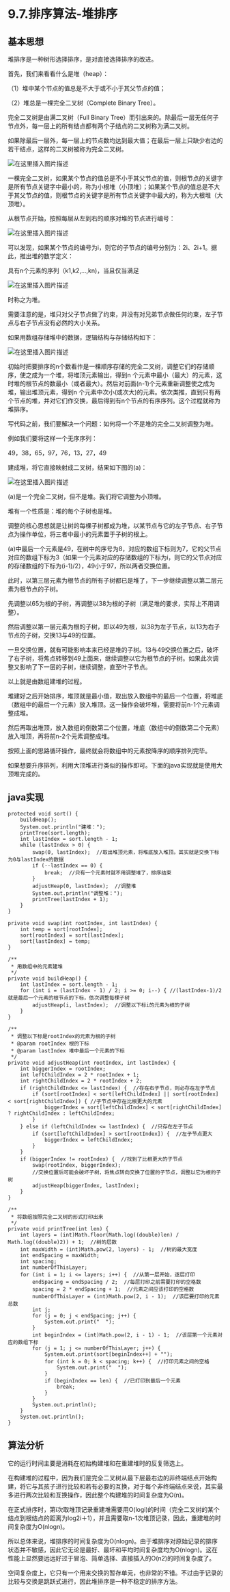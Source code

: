 # 9.7.排序算法-堆排序

## 基本思想

堆排序是一种树形选择排序，是对直接选择排序的改进。

首先，我们来看看什么是堆（heap）：

（1）堆中某个节点的值总是不大于或不小于其父节点的值；

（2）堆总是一棵完全二叉树（Complete Binary Tree）。

完全二叉树是由满二叉树（Full Binary Tree）而引出来的。除最后一层无任何子节点外，每一层上的所有结点都有两个子结点的二叉树称为满二叉树。

如果除最后一层外，每一层上的节点数均达到最大值；在最后一层上只缺少右边的若干结点，这样的二叉树被称为完全二叉树。

![在这里插入图片描述](./截图/9.7-1.png)

一棵完全二叉树，如果某个节点的值总是不小于其父节点的值，则根节点的关键字是所有节点关键字中最小的，称为小根堆（小顶堆）；如果某个节点的值总是不大于其父节点的值，则根节点的关键字是所有节点关键字中最大的，称为大根堆（大顶堆）。

从根节点开始，按照每层从左到右的顺序对堆的节点进行编号：

![在这里插入图片描述](./截图/9.7-2.png)

可以发现，如果某个节点的编号为i，则它的子节点的编号分别为：2i、2i+1。据此，推出堆的数学定义：

具有n个元素的序列（k1,k2,...,kn)，当且仅当满足

![在这里插入图片描述](./截图/9.7-3.png)

时称之为堆。

需要注意的是，堆只对父子节点做了约束，并没有对兄弟节点做任何约束，左子节点与右子节点没有必然的大小关系。

如果用数组存储堆中的数据，逻辑结构与存储结构如下：

![在这里插入图片描述](./截图/9.7-4.png)

初始时把要排序的n个数看作是一棵顺序存储的完全二叉树，调整它们的存储顺序，使之成为一个堆，将堆顶元素输出，得到n 个元素中最小（最大）的元素，这时堆的根节点的数最小（或者最大）。然后对前面(n-1)个元素重新调整使之成为堆，输出堆顶元素，得到n 个元素中次小(或次大)的元素。依次类推，直到只有两个节点的堆，并对它们作交换，最后得到有n个节点的有序序列。这个过程就称为堆排序。

写代码之前，我们要解决一个问题：如何将一个不是堆的完全二叉树调整为堆。

例如我们要将这样一个无序序列：

49，38，65，97，76，13，27，49

建成堆，将它直接映射成二叉树，结果如下图的(a)：

![在这里插入图片描述](./截图/9.7-5.png)

(a)是一个完全二叉树，但不是堆。我们将它调整为小顶堆。

堆有一个性质是：堆的每个子树也是堆。

调整的核心思想就是让树的每棵子树都成为堆，以某节点与它的左子节点、右子节点为操作单位，将三者中最小的元素置于子树的根上。

(a)中最后一个元素是49，在树中的序号为8，对应的数组下标则为7，它的父节点对应的数组下标为3（如果一个元素对应的存储数组的下标为i，则它的父节点对应的存储数组的下标为(i-1)/2），49小于97，所以两者交换位置。

此时，以第三层元素为根节点的所有子树都已是堆了，下一步继续调整以第二层元素为根节点的子树。

先调整以65为根的子树，再调整以38为根的子树（满足堆的要求，实际上不用调整）。

然后调整以第一层元素为根的子树，即以49为根，以38为左子节点，以13为右子节点的子树，交换13与49的位置。

一旦交换位置，就有可能影响本来已经是堆的子树。13与49交换位置之后，破坏了右子树，将焦点转移到49上面来，继续调整以它为根节点的子树。如果此次调整又影响了下一层的子树，继续调整，直至叶子节点。

以上就是由数组建堆的过程。

堆建好之后开始排序，堆顶就是最小值，取出放入数组中的最后一个位置，将堆底（数组中的最后一个元素）放入堆顶。这一操作会破坏堆，需要将前n-1个元素调整成堆。

然后再取出堆顶，放入数组的倒数第二个位置，堆底（数组中的倒数第二个元素）放入堆顶，再将前n-2个元素调整成堆。

按照上面的思路循环操作，最终就会将数组中的元素按降序的顺序排列完毕。

如果想要升序排列，利用大顶堆进行类似的操作即可。下面的java实现就是使用大顶堆完成的。

## java实现

```
protected void sort() {
    buildHeap();
    System.out.println("建堆：");
    printTree(sort.length);
    int lastIndex = sort.length - 1;
    while (lastIndex > 0) {
        swap(0, lastIndex);  //取出堆顶元素，将堆底放入堆顶。其实就是交换下标为0与lastIndex的数据
        if (--lastIndex == 0) {
            break;  //只有一个元素时就不用调整堆了，排序结束
        }
        adjustHeap(0, lastIndex);  //调整堆
        System.out.println("调整堆：");
        printTree(lastIndex + 1);
    }
}

private void swap(int rootIndex, int lastIndex) {
    int temp = sort[rootIndex];
    sort[rootIndex] = sort[lastIndex];
    sort[lastIndex] = temp;
}

/**
 * 用数组中的元素建堆
 */
private void buildHeap() {
    int lastIndex = sort.length - 1;
    for (int i = (lastIndex - 1) / 2; i >= 0; i--) { //(lastIndex-1)/2就是最后一个元素的根节点的下标，依次调整每棵子树
        adjustHeap(i, lastIndex);  //调整以下标i的元素为根的子树
    }
}

/**
 * 调整以下标是rootIndex的元素为根的子树
 * @param rootIndex 根的下标
 * @param lastIndex 堆中最后一个元素的下标
 */
private void adjustHeap(int rootIndex, int lastIndex) {
    int biggerIndex = rootIndex;
    int leftChildIndex = 2 * rootIndex + 1;
    int rightChildIndex = 2 * rootIndex + 2;
    if (rightChildIndex <= lastIndex) {  //存在右子节点，则必存在左子节点
        if (sort[rootIndex] < sort[leftChildIndex] || sort[rootIndex] < sort[rightChildIndex]) { //子节点中存在比根更大的元素
            biggerIndex = sort[leftChildIndex] < sort[rightChildIndex] ? rightChildIndex : leftChildIndex;
        }
    } else if (leftChildIndex <= lastIndex) {  //只存在左子节点
        if (sort[leftChildIndex] > sort[rootIndex]) {  //左子节点更大
            biggerIndex = leftChildIndex;
        }
    }
    if (biggerIndex != rootIndex) {  //找到了比根更大的子节点
        swap(rootIndex, biggerIndex);
        //交换位置后可能会破坏子树，将焦点转向交换了位置的子节点，调整以它为根的子树
        adjustHeap(biggerIndex, lastIndex);
    }
}

/**
 * 将数组按照完全二叉树的形式打印出来
 */
private void printTree(int len) {
    int layers = (int)Math.floor(Math.log((double)len) / Math.log((double)2)) + 1;  //树的层数
    int maxWidth = (int)Math.pow(2, layers) - 1;  //树的最大宽度
    int endSpacing = maxWidth;
    int spacing;
    int numberOfThisLayer;
    for (int i = 1; i <= layers; i++) {  //从第一层开始，逐层打印
        endSpacing = endSpacing / 2;  //每层打印之前需要打印的空格数
        spacing = 2 * endSpacing + 1;  //元素之间应该打印的空格数
        numberOfThisLayer = (int)Math.pow(2, i - 1);  //该层要打印的元素总数
        int j;
        for (j = 0; j < endSpacing; j++) {
            System.out.print("  ");
        }
        int beginIndex = (int)Math.pow(2, i - 1) - 1;  //该层第一个元素对应的数组下标
        for (j = 1; j <= numberOfThisLayer; j++) {
            System.out.print(sort[beginIndex++] + "");
            for (int k = 0; k < spacing; k++) {  //打印元素之间的空格
                System.out.print("  ");
            }
            if (beginIndex == len) {  //已打印到最后一个元素
                break;
            }
        }
        System.out.println();
    }
    System.out.println();
}
```

## 算法分析

它的运行时间主要是消耗在初始构建堆和在重建堆时的反复筛选上。

在构建堆的过程中，因为我们是完全二叉树从最下层最右边的非终端结点开始构建，将它与其孩子进行比较和若有必要的互换，对于每个非终端结点来说，其实最多进行两次比较和互换操作，因此整个构建堆的时间复杂度为O(n)。

在正式排序时，第i次取堆顶记录重建堆需要用O(logi)的时间（完全二叉树的某个结点到根结点的距离为log2i＋1），并且需要取n-1次堆顶记录，因此，重建堆的时间复杂度为O(nlogn)。

所以总体来说，堆排序的时间复杂度为O(nlogn)。由于堆排序对原始记录的排序状态并不敏感，因此它无论是最好、最坏和平均时间复杂度均为O(nlogn)。这在性能上显然要远远好过于冒泡、简单选择、直接插入的O(n2)的时间复杂度了。

空间复杂度上，它只有一个用来交换的暂存单元，也非常的不错。不过由于记录的比较与交换是跳跃式进行，因此堆排序是一种不稳定的排序方法。
